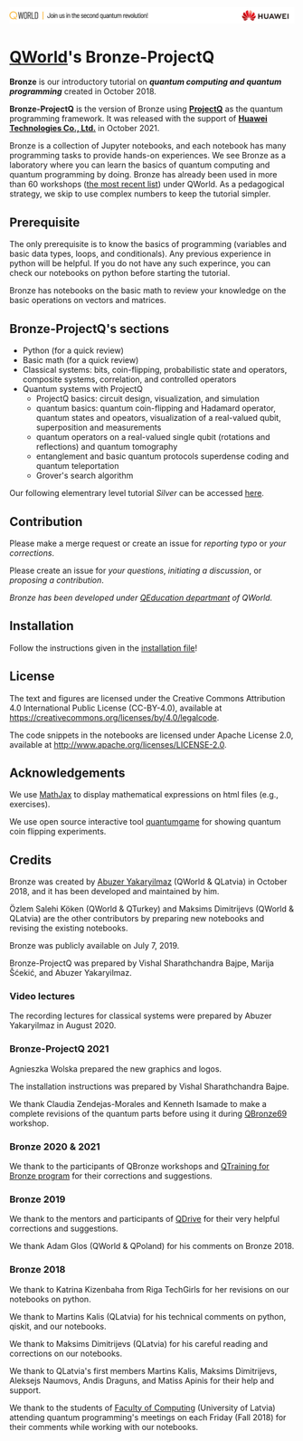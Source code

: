 ![](qworld/images/readme-logo.jpg)

# [QWorld](https://qworld.net)'s Bronze-ProjectQ

**Bronze** is our introductory tutorial on _**quantum computing and quantum programming**_ created in October 2018.

**Bronze-ProjectQ** is the version of Bronze using [**ProjectQ**](hhttps://projectq.ch) as the quantum programming framework. It was released with the support of [**Huawei Technologies Co., Ltd.**](https://www.huawei.com/en) in October 2021.

Bronze is a collection of Jupyter notebooks, and each notebook has many programming tasks to provide hands-on experiences. We see Bronze as a laboratory where you can learn the basics of quantum computing and quantum programming by doing. Bronze has already been used in more than 60 workshops ([the most recent list](http://qworld.net/workshop-bronze/#list)) under QWorld. As a pedagogical strategy, we skip to use complex numbers to keep the tutorial simpler. 

## Prerequisite

The only prerequisite is to know the basics of programming (variables and basic data types, loops, and conditionals). Any previous experience in python will be helpful. If you do not have any such experince, you can check our notebooks on python before starting the tutorial.

Bronze has notebooks on the basic math to review your knowledge on the basic operations on vectors and matrices.

## Bronze-ProjectQ's sections

- Python (for a quick review)
- Basic math (for a quick review)
- Classical systems: bits, coin-flipping, probabilistic state and operators, composite systems, correlation, and controlled operators
- Quantum systems with ProjectQ
    - ProjectQ basics: circuit design, visualization, and simulation
    - quantum basics: quantum coin-flipping and Hadamard operator, quantum states and opeators, visualization of a real-valued qubit, superposition and measurements
    - quantum operators on a real-valued single qubit (rotations and reflections) and quantum tomography
    - entanglement and basic quantum protocols superdense coding and quantum teleportation
    - Grover's search algorithm

Our following elementrary level tutorial _Silver_ can be accessed [here](https://gitlab.com/qworld/silver).

## Contribution

Please make a merge request or create an issue for _reporting typo_ or _your corrections_.

Please create an issue for _your questions_, _initiating a discussion_, or _proposing a contribution_.

_Bronze has been developed under [QEducation departmant](https://qworld.net/qeducation/) of QWorld._

## Installation

Follow the instructions given in the [installation file](installation.pdf)!


## License

The text and figures are licensed under the Creative Commons Attribution 4.0 International Public License (CC-BY-4.0), available at https://creativecommons.org/licenses/by/4.0/legalcode. 

The code snippets in the notebooks are licensed under Apache License 2.0, available at http://www.apache.org/licenses/LICENSE-2.0.

## Acknowledgements

We use [MathJax](https://www.mathjax.org) to display mathematical expressions on html files (e.g., exercises).

We use open source interactive tool [quantumgame](http://play.quantumgame.io) for showing quantum coin flipping experiments.

## Credits

Bronze was created by [Abuzer Yakaryilmaz](http://abu.lu.lv) (QWorld & QLatvia) in October 2018, and it has been developed and maintained by him. 

Özlem Salehi Köken (QWorld & QTurkey) and Maksims Dimitrijevs (QWorld & QLatvia) are the other contributors by preparing new notebooks and revising the existing notebooks.

Bronze was publicly available on July 7, 2019.

Bronze-ProjectQ was prepared by Vishal Sharathchandra Bajpe, Marija Šćekić, and Abuzer Yakaryilmaz.

### Video lectures

The recording lectures for classical systems were prepared by Abuzer Yakaryilmaz in August 2020.

### Bronze-ProjectQ 2021

Agnieszka Wolska prepared the new graphics and logos.

The installation instructions was prepared by Vishal Sharathchandra Bajpe.

We thank Claudia Zendejas-Morales and Kenneth Isamade to make a complete revisions of the quantum parts before using it during [QBronze69](https://qworld.net/qbronze69-china-october-2021/) workshop.

### Bronze 2020 & 2021

We thank to the participants of QBronze workshops and [QTraining for Bronze program](https://qworld.net/qtraining-for-bronze-2020/) for their corrections and suggestions.

### Bronze 2019

We thank to the mentors and participants of [QDrive](https://qworld.net/qdrive/) for their very helpful corrections and suggestions.

We thank Adam Glos (QWorld & QPoland) for his comments on Bronze 2018.

### Bronze 2018

We thank to Katrina Kizenbaha from Riga TechGirls for her revisions on our notebooks on python.

We thank to Martins Kalis (QLatvia) for his technical comments on python, qiskit, and our notebooks.

We thank to Maksims Dimitrijevs (QLatvia) for his careful reading and corrections on our notebooks.

We thank to QLatvia's first members Martins Kalis, Maksims Dimitrijevs, Aleksejs Naumovs, Andis Draguns, and Matiss Apinis for their help and support.

We thank to the students of [Faculty of Computing](https://www.df.lu.lv) (University of Latvia) attending quantum programming's meetings on each Friday (Fall 2018) for their comments while working with our notebooks.